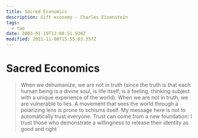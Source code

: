 ```yaml
---
title: Sacred Economics
description: Gift economy - Charles Eisenstein
tags:
  - tae
date: 2003-01-19T13:08:51.930Z
modified: 2021-11-08T15:55:03.357Z
---
```


# Sacred Economics

> When we dehumanize, we are not in truth (since the truth is that each human being is a divine soul, is life itself, is a feeling, thinking subject with a unique experience of the world). When we are not in truth, we are vulnerable to lies.
> A movement that sees the world through a polarizing lens is prone to schisms itself.
> My message here is not to automatically trust everyone. Trust can come from a new foundation: I trust those who demonstrate a willingness to release their identity as good and right
